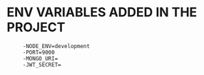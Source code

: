 # ENV VARIABLES ADDED IN THE PROJECT
         -NODE_ENV=development
         -PORT=9000
         -MONGO_URI=
         -JWT_SECRET=
